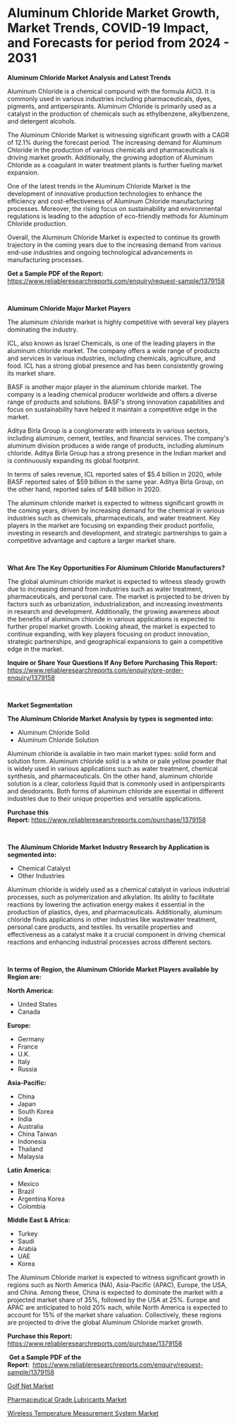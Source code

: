 <p><h1>Aluminum Chloride Market Growth, Market Trends, COVID-19 Impact, and Forecasts for period from 2024 - 2031</h1></p><p><strong>Aluminum Chloride Market Analysis and Latest Trends</strong></p>
<p><p>Aluminum Chloride is a chemical compound with the formula AlCl3. It is commonly used in various industries including pharmaceuticals, dyes, pigments, and antiperspirants. Aluminum Chloride is primarily used as a catalyst in the production of chemicals such as ethylbenzene, alkylbenzene, and detergent alcohols.</p><p>The Aluminum Chloride Market is witnessing significant growth with a CAGR of 12.1% during the forecast period. The increasing demand for Aluminum Chloride in the production of various chemicals and pharmaceuticals is driving market growth. Additionally, the growing adoption of Aluminum Chloride as a coagulant in water treatment plants is further fueling market expansion.</p><p>One of the latest trends in the Aluminum Chloride Market is the development of innovative production technologies to enhance the efficiency and cost-effectiveness of Aluminum Chloride manufacturing processes. Moreover, the rising focus on sustainability and environmental regulations is leading to the adoption of eco-friendly methods for Aluminum Chloride production.</p><p>Overall, the Aluminum Chloride Market is expected to continue its growth trajectory in the coming years due to the increasing demand from various end-use industries and ongoing technological advancements in manufacturing processes.</p></p>
<p><strong>Get a Sample PDF of the Report:&nbsp;</strong> <a href="https://www.reliableresearchreports.com/enquiry/request-sample/1379158">https://www.reliableresearchreports.com/enquiry/request-sample/1379158</a></p>
<p>&nbsp;</p>
<p><strong>Aluminum Chloride Major Market Players</strong></p>
<p><p>The aluminum chloride market is highly competitive with several key players dominating the industry. </p><p>ICL, also known as Israel Chemicals, is one of the leading players in the aluminum chloride market. The company offers a wide range of products and services in various industries, including chemicals, agriculture, and food. ICL has a strong global presence and has been consistently growing its market share.</p><p>BASF is another major player in the aluminum chloride market. The company is a leading chemical producer worldwide and offers a diverse range of products and solutions. BASF's strong innovation capabilities and focus on sustainability have helped it maintain a competitive edge in the market.</p><p>Aditya Birla Group is a conglomerate with interests in various sectors, including aluminum, cement, textiles, and financial services. The company's aluminum division produces a wide range of products, including aluminum chloride. Aditya Birla Group has a strong presence in the Indian market and is continuously expanding its global footprint.</p><p>In terms of sales revenue, ICL reported sales of $5.4 billion in 2020, while BASF reported sales of $59 billion in the same year. Aditya Birla Group, on the other hand, reported sales of $48 billion in 2020.</p><p>The aluminum chloride market is expected to witness significant growth in the coming years, driven by increasing demand for the chemical in various industries such as chemicals, pharmaceuticals, and water treatment. Key players in the market are focusing on expanding their product portfolio, investing in research and development, and strategic partnerships to gain a competitive advantage and capture a larger market share.</p></p>
<p>&nbsp;</p>
<p><strong>What Are The Key Opportunities For Aluminum Chloride Manufacturers?</strong></p>
<p><p>The global aluminum chloride market is expected to witness steady growth due to increasing demand from industries such as water treatment, pharmaceuticals, and personal care. The market is projected to be driven by factors such as urbanization, industrialization, and increasing investments in research and development. Additionally, the growing awareness about the benefits of aluminum chloride in various applications is expected to further propel market growth. Looking ahead, the market is expected to continue expanding, with key players focusing on product innovation, strategic partnerships, and geographical expansions to gain a competitive edge in the market.</p></p>
<p><strong>Inquire or Share Your Questions If Any Before Purchasing This Report:</strong> <a href="https://www.reliableresearchreports.com/enquiry/pre-order-enquiry/1379158">https://www.reliableresearchreports.com/enquiry/pre-order-enquiry/1379158</a></p>
<p>&nbsp;</p>
<p><strong>Market Segmentation</strong></p>
<p><strong>The Aluminum Chloride Market Analysis by types is segmented into:</strong></p>
<p><ul><li>Aluminum Chloride Solid</li><li>Aluminum Chloride Solution</li></ul></p>
<p><p>Aluminum chloride is available in two main market types: solid form and solution form. Aluminum chloride solid is a white or pale yellow powder that is widely used in various applications such as water treatment, chemical synthesis, and pharmaceuticals. On the other hand, aluminum chloride solution is a clear, colorless liquid that is commonly used in antiperspirants and deodorants. Both forms of aluminum chloride are essential in different industries due to their unique properties and versatile applications.</p></p>
<p><strong>Purchase this Report:&nbsp;</strong><a href="https://www.reliableresearchreports.com/purchase/1379158">https://www.reliableresearchreports.com/purchase/1379158</a></p>
<p>&nbsp;</p>
<p><strong>The Aluminum Chloride Market Industry Research by Application is segmented into:</strong></p>
<p><ul><li>Chemical Catalyst</li><li>Other Industries</li></ul></p>
<p><p>Aluminum chloride is widely used as a chemical catalyst in various industrial processes, such as polymerization and alkylation. Its ability to facilitate reactions by lowering the activation energy makes it essential in the production of plastics, dyes, and pharmaceuticals. Additionally, aluminum chloride finds applications in other industries like wastewater treatment, personal care products, and textiles. Its versatile properties and effectiveness as a catalyst make it a crucial component in driving chemical reactions and enhancing industrial processes across different sectors.</p></p>
<p>&nbsp;</p>
<p><strong>In terms of Region, the Aluminum Chloride Market Players available by Region are:</strong></p>
<p>
    <p> <strong> North America: </strong>
        <ul>
            <li>United States</li>
            <li>Canada</li>
        </ul>
        </p> 
    <p> <strong> Europe: </strong>
        <ul>
            <li>Germany</li>
            <li>France</li>
            <li>U.K.</li>
            <li>Italy</li>
            <li>Russia</li>
        </ul>
        </p> 
    <p> <strong> Asia-Pacific: </strong>
        <ul>
            <li>China</li>
            <li>Japan</li>
            <li>South Korea</li>
            <li>India</li>
            <li>Australia</li>
            <li>China Taiwan</li>
            <li>Indonesia</li>
            <li>Thailand</li>
            <li>Malaysia</li>
        </ul>
        </p> 
    <p> <strong> Latin America: </strong>
        <ul>
            <li>Mexico</li>
            <li>Brazil</li>
            <li>Argentina Korea</li>
            <li>Colombia</li>
        </ul>
        </p> 
    <p> <strong> Middle East & Africa: </strong>
        <ul>
            <li>Turkey</li>
            <li>Saudi</li>
            <li>Arabia</li>
            <li>UAE</li>
            <li>Korea</li>
        </ul>
    </p>
    </p>
<p><p>The Aluminum Chloride market is expected to witness significant growth in regions such as North America (NA), Asia-Pacific (APAC), Europe, the USA, and China. Among these, China is expected to dominate the market with a projected market share of 35%, followed by the USA at 25%. Europe and APAC are anticipated to hold 20% each, while North America is expected to account for 15% of the market share valuation. Collectively, these regions are projected to drive the global Aluminum Chloride market growth.</p></p>
<p><strong>Purchase this Report: </strong><a href="https://www.reliableresearchreports.com/purchase/1379158">https://www.reliableresearchreports.com/purchase/1379158</a></p>
<p>&nbsp;<strong>Get a Sample PDF of the Report:&nbsp;&nbsp;</strong><a href="https://www.reliableresearchreports.com/enquiry/request-sample/1379158">https://www.reliableresearchreports.com/enquiry/request-sample/1379158</a></p>
<p><strong></strong></p>
<p><p><a href="https://view.publitas.com/reportprime-1/golf-net-market-analysis-and-market-size-global-industry-overview-market-segmentation-and-forecast-2023-to-2030/">Golf Net Market</a></p><p><a href="https://view.publitas.com/reportprime-1/pharmaceutical-grade-lubricants-market-analysis-examines-its-scope-on-growth-opportunities-and-forecasted-trends-spanning-from-2023-to-2030/">Pharmaceutical Grade Lubricants Market</a></p><p><a href="https://view.publitas.com/reportprime-1/wireless-temperature-measurement-system-market-size-growth-outlook-from-2023-to-2030-projecting-at-markets-trends-analysis-by-application-regional-outlook-and-revenue/">Wireless Temperature Measurement System Market</a></p></p>